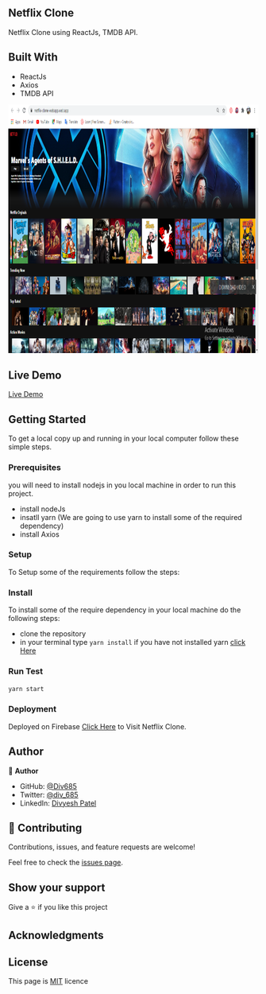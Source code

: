 ## Netflix Clone

Netflix Clone using ReactJs, TMDB API.

## Built With

- ReactJs
- Axios
- TMDB API

<img src="https://github.com/Div685/React-Netflix-Clone-webApp/blob/master/src/screenshots/netflix-screenshot1.png" width="800" height="500">

## Live Demo

[Live Demo](https://netflix-clone-webapp.web.app/)

## Getting Started

To get a local copy up and running in your local computer follow these simple steps.

### **Prerequisites**

you will need to install nodejs in you local machine in order to run this project.

- install nodeJs
- insatll yarn (We are going to use yarn to install some of the required dependency)
- install Axios

### **Setup**

To Setup some of the requirements follow the steps:

### **Install**

To install some of the require dependency in your local machine do the following steps:

- clone the repository
- in your terminal type `yarn install` if you have not installed yarn [click Here](https://classic.yarnpkg.com/en/docs/getting-started)

### **Run Test**

`yarn start`

### **Deployment**

Deployed on Firebase [Click Here](https://netflix-clone-webapp.web.app/) to Visit Netflix Clone.

## Author

:bust_in_silhouette: **Author**

- GitHub: [@Div685](https://github.com/Div685)
- Twitter: [@div_685](https://twitter.com/div_685)
- LinkedIn: [Divyesh Patel](https://www.linkedin.com/in/divyesh-patel-2a15a6107)

## :handshake: Contributing

Contributions, issues, and feature requests are welcome!

Feel free to check the [issues page](https://github.com/Div685/React-Netflix-Clone-webApp/issues).

## Show your support

Give a :star: if you like this project

## Acknowledgments

## License

This page is [MIT](https://github.com/Div685) licence
